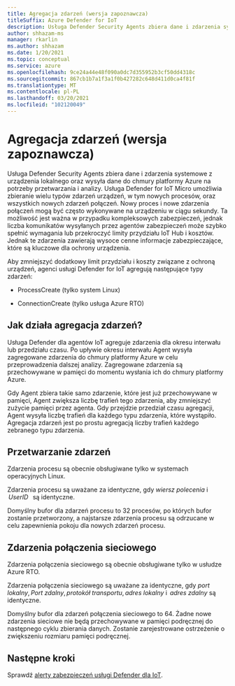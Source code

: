 ```yaml
---
title: Agregacja zdarzeń (wersja zapoznawcza)
titleSuffix: Azure Defender for IoT
description: Usługa Defender Security Agents zbiera dane i zdarzenia systemowe z urządzenia lokalnego oraz wysyła dane do chmury platformy Azure na potrzeby przetwarzania i analizy.
author: shhazam-ms
manager: rkarlin
ms.author: shhazam
ms.date: 1/20/2021
ms.topic: conceptual
ms.service: azure
ms.openlocfilehash: 9ce24a44e48f090a0dc7d355952b3cf50dd4318c
ms.sourcegitcommit: 867cb1b7a1f3a1f0b427282c648d411d0ca4f81f
ms.translationtype: MT
ms.contentlocale: pl-PL
ms.lasthandoff: 03/20/2021
ms.locfileid: "102120049"
---
```

# <a name="event-aggregation-preview"></a>Agregacja zdarzeń (wersja zapoznawcza)

Usługa Defender Security Agents zbiera dane i zdarzenia systemowe z urządzenia lokalnego oraz wysyła dane do chmury platformy Azure na potrzeby przetwarzania i analizy. Usługa Defender for IoT Micro umożliwia zbieranie wielu typów zdarzeń urządzeń, w tym nowych procesów, oraz wszystkich nowych zdarzeń połączeń. Nowy proces i nowe zdarzenia połączeń mogą być często wykonywane na urządzeniu w ciągu sekundy. Ta możliwość jest ważna w przypadku kompleksowych zabezpieczeń, jednak liczba komunikatów wysyłanych przez agentów zabezpieczeń może szybko spełnić wymagania lub przekroczyć limity przydziału IoT Hub i kosztów. Jednak te zdarzenia zawierają wysoce cenne informacje zabezpieczające, które są kluczowe dla ochrony urządzenia. 

Aby zmniejszyć dodatkowy limit przydziału i koszty związane z ochroną urządzeń, agenci usługi Defender for IoT agregują następujące typy zdarzeń: 

- ProcessCreate (tylko system Linux) 

- ConnectionCreate (tylko usługa Azure RTO) 

## <a name="how-does-event-aggregation-work"></a>Jak działa agregacja zdarzeń? 

Usługa Defender dla agentów IoT agreguje zdarzenia dla okresu interwału lub przedziału czasu. Po upływie okresu interwału Agent wysyła zagregowane zdarzenia do chmury platformy Azure w celu przeprowadzenia dalszej analizy. Zagregowane zdarzenia są przechowywane w pamięci do momentu wysłania ich do chmury platformy Azure. 

Gdy Agent zbiera takie samo zdarzenie, które jest już przechowywane w pamięci, Agent zwiększa liczbę trafień tego zdarzenia, aby zmniejszyć zużycie pamięci przez agenta. Gdy przejdzie przedział czasu agregacji, Agent wysyła liczbę trafień dla każdego typu zdarzenia, które wystąpiło. Agregacja zdarzeń jest po prostu agregacją liczby trafień każdego zebranego typu zdarzenia. 

## <a name="process-events"></a>Przetwarzanie zdarzeń 

Zdarzenia procesu są obecnie obsługiwane tylko w systemach operacyjnych Linux. 

Zdarzenia procesu są uważane za identyczne, gdy *wiersz polecenia* i  *UserID*   są identyczne. 

Domyślny bufor dla zdarzeń procesu to 32 procesów, po których bufor zostanie przetworzony, a najstarsze zdarzenia procesu są odrzucane w celu zapewnienia pokoju dla nowych zdarzeń procesu.  

## <a name="network-connection-events"></a>Zdarzenia połączenia sieciowego 

Zdarzenia połączenia sieciowego są obecnie obsługiwane tylko w usłudze Azure RTO. 

Zdarzenia połączenia sieciowego są uważane za identyczne, gdy *port lokalny*, *Port zdalny*, *protokół transportu*, *adres lokalny* i  *adres zdalny* są identyczne. 

Domyślny bufor dla zdarzeń połączenia sieciowego to 64. Żadne nowe zdarzenia sieciowe nie będą przechowywane w pamięci podręcznej do następnego cyklu zbierania danych. Zostanie zarejestrowane ostrzeżenie o zwiększeniu rozmiaru pamięci podręcznej.

## <a name="next-steps"></a>Następne kroki

Sprawdź [alerty zabezpieczeń usługi Defender dla IoT](concept-security-alerts.md).
